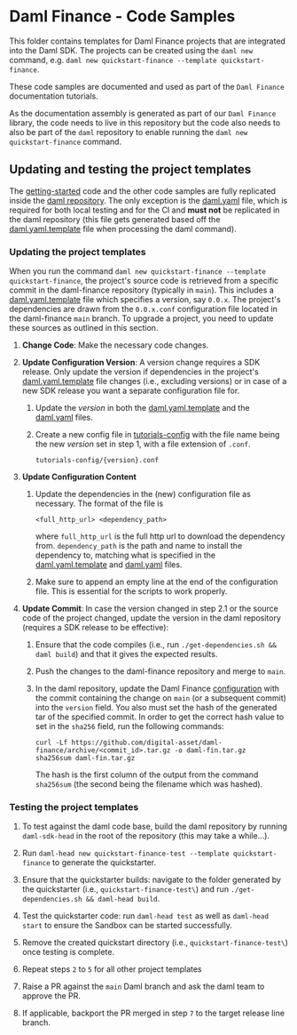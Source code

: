 # Daml Finance - Code Samples

This folder contains templates for Daml Finance projects that are integrated into the Daml SDK.
The projects can be created using the `daml new` command, e.g.
`daml new quickstart-finance --template quickstart-finance`.

These code samples are documented and used as part of the `Daml Finance` documentation tutorials.

As the documentation assembly is generated as part of our `Daml Finance` library, the code needs to
live in this repository but the code also needs to also be part of the `daml` repository to enable
running the `daml new quickstart-finance` command.

## Updating and testing the project templates

The [getting-started](getting-started/) code and the other code samples are fully replicated
inside the
[daml repository](https://github.com/digital-asset/daml/blob/main/sdk/templates/BUILD.bazel).
The only exception is the [daml.yaml](getting-started/daml.yaml) file, which is required for both
local testing and for the CI and **must not** be replicated in the daml repository (this file gets
generated based off the [daml.yaml.template](getting-started/daml.yaml.template) file when
processing the daml command).

### Updating the project templates

When you run the command `daml new quickstart-finance --template quickstart-finance`, the project's
source code is retrieved from a specific commit in the daml-finance repository (typically in
`main`). This includes a [daml.yaml.template](getting-started/daml.yaml.template) file which
specifies a version, say `0.0.x`. The project's dependencies are drawn from the `0.0.x.conf`
configuration file located in the daml-finance `main` branch. To upgrade a project, you need to
update these sources as outlined in this section.

1. **Change Code**: Make the necessary code changes.

2. **Update Configuration Version**: A version change requires a SDK release. Only
   update the version if dependencies in the project's
   [daml.yaml.template](getting-started/daml.yaml.template) file changes (i.e., excluding versions)
   or in case of a new SDK release you want a separate configuration file for.
   1. Update the *version* in both the [daml.yaml.template](getting-started/daml.yaml.template) and
      the [daml.yaml](getting-started/daml.yaml) files.

   2. Create a new config file in [tutorials-config](tutorials-config/) with the file name
      being the new *version* set in step 1, with a file extension of `.conf`.

      ```{}
      tutorials-config/{version}.conf
      ```

3. **Update Configuration Content**
   1. Update the dependencies in the (new) configuration file as necessary. The format of the file
      is

      ```{}
      <full_http_url> <dependency_path>
      ```

      where `full_http_url` is the full http url to download the dependency from. `dependency_path`
      is the path and name to install the dependency to, matching what is specified in the
      [daml.yaml.template](getting-started/daml.yaml.template) and
      [daml.yaml](getting-started/daml.yaml) files.

   2. Make sure to append an empty line at the end of the configuration file. This is essential for
      the scripts to work properly.

4. **Update Commit**: In case the version changed in step 2.1 or the source code of the project
   changed, update the version in the daml repository (requires a SDK release to be effective):

   1. Ensure that the code compiles (i.e., run `./get-dependencies.sh && daml build`) and that it
      gives the expected results.

   2. Push the changes to the daml-finance repository and merge to `main`.

   3. In the daml repository, update the Daml Finance
      [configuration](https://github.com/digital-asset/daml/blob/main/sdk/daml_finance_dep.bzl)
      with the commit containing the change on `main` (or a subsequent commit) into the `version`
      field. You also must set the hash of the generated tar of the specified commit. In order to
      get the correct hash value to set in the `sha256` field, run the following commands:

      ```shell
      curl -Lf https://github.com/digital-asset/daml-finance/archive/<commit_id>.tar.gz -o daml-fin.tar.gz
      sha256sum daml-fin.tar.gz
      ```

      The hash is the first column of the output from the command `sha256sum` (the second being the
      filename which was hashed).

### Testing the project templates

1. To test against the daml code base, build the daml repository by running `daml-sdk-head` in the
   root of the repository (this may take a while...).

2. Run `daml-head new quickstart-finance-test --template quickstart-finance` to generate the
   quickstarter.

3. Ensure that the quickstarter builds: navigate to the folder generated by the quickstarter
   (i.e., `quickstart-finance-test\`) and run `./get-dependencies.sh && daml-head build`.

4. Test the quickstarter code: run `daml-head test` as well as `daml-head start` to ensure the
   Sandbox can be started successfully.

5. Remove the created quickstart directory (i.e., `quickstart-finance-test\`) once testing is
   complete.

6. Repeat steps `2` to `5` for all other project templates

7. Raise a PR against the `main` Daml branch and ask the daml team to approve the PR.

8. If applicable, backport the PR merged in step `7` to the target release line branch.
